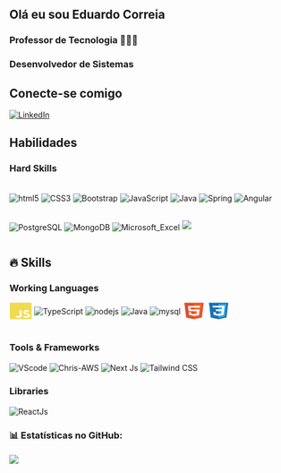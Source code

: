 ## Olá eu sou Eduardo Correia 
### Professor de Tecnologia 🧑🏻‍💻
### Desenvolvedor de Sistemas 
## 
## Conecte-se comigo
[![LinkedIn](https://img.shields.io/badge/LinkedIn-0077B5?style=for-the-badge&logo=linkedin&logoColor=white)](https://www.linkedin.com/in/0raoni/)

## Habilidades
### Hard Skills 

<div style="display: inline-block"><br/>
    <img align='center' alt='html5' src='https://img.shields.io/badge/HTML5-E34F26?style=for-the-badge&logo=html5&logoColor=white' />
    <img align='center' alt='CSS3' src='https://img.shields.io/badge/CSS3-1572B6?style=for-the-badge&logo=css3&logoColor=white' />
    <img align='center' alt='Bootstrap' src='https://img.shields.io/badge/Bootstrap-563D7C?style=for-the-badge&logo=bootstrap&logoColor=white' />
    <img align='center' alt='JavaScript' src='https://img.shields.io/badge/JavaScript-F7DF1E?style=for-the-badge&logo=javascript&logoColor=black' />
   </div>

<div style="display: inline-block"><br/>
    <img align='center' alt='Java' src='https://img.shields.io/badge/Java-ED8B00?style=for-the-badge&logo=java&logoColor=white' />
    <img align='center' alt='Spring' src='https://img.shields.io/badge/Spring-6DB33F?style=for-the-badge&logo=spring&logoColor=white' />
    <img align='center' alt='Angular' src='https://img.shields.io/badge/Angular-DD0031?style=for-the-badge&logo=angular&logoColor=white' />
</div>

<div style="display: inline-block"><br/>
    <img align='center' alt='PostgreSQL' src='https://img.shields.io/badge/PostgreSQL-316192?style=for-the-badge&logo=postgresql&logoColor=white' />
    <img align='center' alt='MongoDB' src='https://img.shields.io/badge/MongoDB-4EA94B?style=for-the-badge&logo=mongodb&logoColor=white' />
</div>

<div style="display: inline-block"><br/>
    <img align='center' alt='Microsoft_Excel' src='https://img.shields.io/badge/Microsoft_Excel-217346?style=for-the-badge&logo=microsoft-excel&logoColor=white' />
</div>

<div style="display: inline-block"><br/>
    <p align="center" >   
  <img src="https://profile-counter.glitch.me/victormoreiraofc/count.svg" />  
</p>
</div>

## 🔥 Skills
<!-- Skills: Programming Languages -->
<div style="flex-basis: 48%;">
  <h3>Working Languages</h3>
  <img align="center" alt="Js" height="30" width="40" src="https://raw.githubusercontent.com/devicons/devicon/master/icons/javascript/javascript-plain.svg">
  <img align="center" alt="TypeScript" height="30" width="40" src="https://cdn.jsdelivr.net/gh/devicons/devicon/icons/typescript/typescript-original.svg">
  <img align="center" alt="nodejs" height="30" width="40" src="https://cdn.jsdelivr.net/gh/devicons/devicon/icons/nodejs/nodejs-original.svg">
  <img align="center" alt="Java" height="30" width="40" src="https://cdn.jsdelivr.net/gh/devicons/devicon/icons/java/java-original.svg">
  <img align="center" alt="mysql" height="30" width="40" src="https://cdn.jsdelivr.net/gh/devicons/devicon/icons/mysql/mysql-original.svg">
  <img align="center" alt="HTML" height="30" width="40" src="https://raw.githubusercontent.com/devicons/devicon/master/icons/html5/html5-original.svg">
  <img align="center" alt="CSS" height="30" width="40" src="https://raw.githubusercontent.com/devicons/devicon/master/icons/css3/css3-original.svg">
</div>
<br/>
<!-- Skills: Tools & Frameworks -->
<div style="flex-basis: 40%;">
  <h3>Tools & Frameworks</h3>
  <img align="center" alt="VScode" height="30" width="40" src="https://cdn.jsdelivr.net/gh/devicons/devicon/icons/vscode/vscode-original.svg">
  <img align="center" alt="Chris-AWS" height="30" width="40" src="https://cdn.jsdelivr.net/gh/devicons/devicon/icons/git/git-original.svg">
  <img align="center" alt="Next Js" height="30" width="40" src="https://cdn.jsdelivr.net/gh/devicons/devicon/icons/nextjs/nextjs-original.svg">
  <img align="center" alt="Tailwind CSS" height="80" width="80" src="https://cdn.jsdelivr.net/gh/devicons/devicon/icons/tailwindcss/tailwindcss-original-wordmark.svg">
</div>
  <!-- Skills: Libraries -->
<div style="flex-basis: 48%;">
  <h3>Libraries</h3>
  <img align="center" alt="ReactJs" height="30" width="40" src="https://cdn.jsdelivr.net/gh/devicons/devicon/icons/react/react-original.svg">
</div>

### 📊 Estatísticas no GitHub:
<a href="https://github.com/0rfreitas">
  <img height=200 align="center" src="https://github-readme-stats.vercel.app/api?username=0rfreitas&locale=pt-br&show_icons=true&include_all_commits=true&count_private=true&\&rank_icon=github" />
</a>
